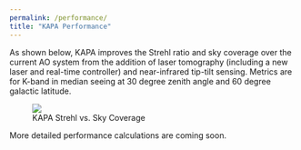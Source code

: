 ```yaml
---
permalink: /performance/
title: "KAPA Performance"
---
```


As shown below, KAPA improves the Strehl ratio and sky coverage over the current AO
system from the addition of laser tomography (including a new
laser and real-time controller) and near-infrared tip-tilt
sensing. Metrics are for K-band in median seeing at 30 degree zenith
angle and 60 degree galactic latitude.

<figure class="half">
    <a href="{{ site.url }}{{ site.baseurl }}/assets/images/kapa_strehl_skycov.png">
        <img src="{{ site.url }}{{ site.baseurl }}/assets/images/kapa_strehl_skycov.png">
    </a>
    <figcaption>KAPA Strehl vs. Sky Coverage</figcaption>
</figure>

More detailed performance calculations are coming soon.
